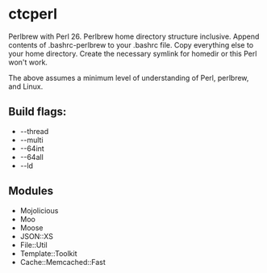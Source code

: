 # ctcperl
Perlbrew with Perl 26.  Perlbrew home directory structure inclusive.  Append contents of .bashrc-perlbrew to your .bashrc file.  Copy everything else to your home directory.  Create the necessary symlink for homedir or this Perl won't work.

The above assumes a minimum level of understanding of Perl, perlbrew, and Linux.

## Build flags:
  - --thread
  - --multi
  - --64int
  - --64all
  - --ld

## Modules
  - Mojolicious
  - Moo
  - Moose
  - JSON::XS
  - File::Util
  - Template::Toolkit
  - Cache::Memcached::Fast
